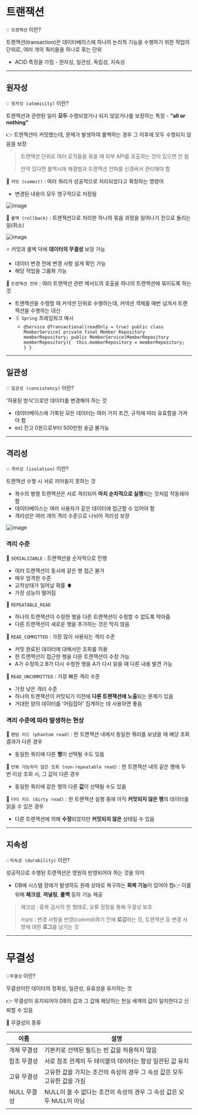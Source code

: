 # 트랜잭션

💡 `트랜잭션` 이란?

트랜잭션(transaction)은 데이터베이스에 하나의 논리적 기능을 수행하기 위한 작업의 단위로, 여러 개의 쿼리들을 하나로 묶는 단위

- ACID 특징을 가짐 - 원자성, 일관성, 독립성, 지속성

---

## 원자성

💡 `원자성 (atomicity)` 이란?

트랜잭션과 관련된 일이 **모두** 수행되었거나 되지 않았거나를 보장하는 특징 - **"all or nothing"**

👉 트랜잭션이 커밋했는데, 문제가 발생하여 롤백하는 경우 그 이후에 모두 수행되지 않음을 보장

> 트랜잭션 단위로 여러 로직들을 묶을 때 외부 API를 호출하는 것이 있으면 안 됨
> 
> 
> 만약 있다면 롤백시에 해결법과 트랜잭션 전파를 신경써서 관리해야 함
> 

🔗 `커밋 (commit)` : 여러 쿼리가 성공적으로 처리되었다고 확정하는 명령어

- 변경된 내용이 모두 영구적으로 저장됨
    
![image](https://github.com/99MinSu/CS-Study/assets/89891084/4013d471-e20f-4cef-9092-aece339afbea)

    

🔗 `롤백 (rollback)` : 트랜잭션으로 처리한 하나의 묶음 과정을 일어나기 전으로 돌리는 일(취소)

![image](https://github.com/99MinSu/CS-Study/assets/89891084/1e047340-c852-4305-912a-02971b37f09a)

    
⭐️ 커밋과 롤벡 덕에 **데이터의 무결성** 보장 가능

- 데이터 변경 전에 변경 사항 쉽게 확인 가능
- 해당 작업을 그룹화 가능

🔗 `트랜잭션 전파` : 여러 트랜잭션 관련 메서드의 호출을 하나의 트랜잭션에 묶이도록 하는 것

- 트랜잭션을 수행할 때 커넥션 단위로 수행하는데, 커넥션 객체를 매번 넘겨서 트랜잭션을 수행하는 대신
- 🖇️ `Spring` 프레임워크 예시
    - `@Service
    @Transactional(readOnly = true)
    public class MemberService{	private final Member Repository memberRepository; public MemberService(MemberRepository memberRepository){	this.memberRepository = memberRepository;	}
    }`

---

## 일관성

💡 `일관성 (consistency)` 이란?

'허용된 방식'으로만 데이터를 변경해야 하는 것

- 데이터베이스에 기록된 모든 데이터는 여러 가지 조건, 규칙에 따라 유효함을 가져야 함
- ex) 잔고 0원으로부터 500만원 송금 불가능

---

## 격리성

💡 `격리성 (isolation)` 이란?

트랜잭션 수행 시 서로 끼어들지 못하는 것

- 복수의 병렬 트랜잭션은 서로 격리되어 **마치 순차적으로 실행**되는 것처럼 작동돼야 함
- 데이터베이스는 여러 사용자가 같은 데이터에 접근할 수 있어야 함
- 격리성은 여러 개의 격리 수준으로 나뉘어 격리성 보장

![image](https://github.com/99MinSu/CS-Study/assets/89891084/4e1f68d0-3666-4802-88b0-b404179f1bf7)


### 격리 수준

🔗 `SERIALIZABLE` : 트랜잭션을 순차적으로 진행

- 여러 트랜잭션이 동시에 같은 행 접근 불가
- 매우 엄격한 수준
- 교착상태가 일어날 확률 ⬆️
- 가장 성능이 떨어짐

🔗 `REPEATABLE_READ`

- 하나의 트랜잭션이 수정한 행을 다른 트랜잭션이 수정할 수 없도록 막아줌
- 다른 트랜잭션이 새로운 행을 추가하는 것은 막지 않음

🔗 `READ_COMMITTED` : 가장 많이 사용되는 격리 수준

- 커밋 완료된 데이터에 대해서만 조회를 허용
- 한 트랜잭션이 접근한 행을 다른 트랜잭션이 수정 가능
- A가 수정하고 B가 다시 수정한 행을 A가 다시 읽을 때 다른 내용 발견 가능

🔗 `READ_UNCOMMITTED` : 가장 빠른 격리 수준

- 가장 낮은 격리 수준
- 하나의 트랜잭션이 커밋되기 이전에 **다른 트랜잭션에 노출**되는 문제가 있음
- 거대한 양의 데이터를 '어림잡아' 집계하는 데 사용하면 좋음

### 격리 수준에 따라 발생하는 현상

🔗 `팬텀 리드 (phantom read)` : 한 트랜잭션 내에서 동일한 쿼리를 보냈을 때 해당 조회 결과가 다른 경우

- 동일한 쿼리에 다른 **행**이 선택될 수도 있음

🔗 `반복 가능하지 않은 조회 (non-repeatable read)` : 한 트랜잭션 내의 같은 행에 두 번 이상 조회 시, 그 값이 다른 경우

- 동일한 쿼리에 같은 행의 다른 **값**이 선택될 수도 있음

🔗 `더티 리드 (dirty read)` : 한 트랜잭션 실행 중에 아직 **커밋되지 않은 행**의 데이터를 읽을 수 있은 경우

- 다른 트랜잭션에 의해 **수정**되었지만 **커밋되지 않은** 상태일 수 있음

---

## 지속성

💡`지속성 (durability)` 이란?

성공적으로 수행된 트랜잭션은 영원히 반영되어야 하는 것을 의미

- DB에 시스템 장애가 발생하도 원래 상태로 복구하는 **회복 기능**이 있어야 함👉 이를 위해 **체크섬**, **저널링**, **롤백** 등의 기능 제공

> 체크섬 : 중복 검사의 한 형태로, 오류 정정을 통해 무결성 보호
> 
> 
> `저널링` : 변경 사항을 반영(commit)하기 전에 **로깅**하는 것, 트랜잭션 등 변경 사항에 대한 **로그**를 남기는 것
> 

---

# 무결성

💡`무결성` 이란?

무결성이란 데이터의 정확성, 일관성, 유효성을 유지하는 것

👉 무결성이 유지되어야 DB의 값과 그 값에 해당하는 현실 세계의 값이 일치한다고 신뢰할 수 있음

🔗 무결성의 종류

| 이름 | 설명 |
| --- | --- |
| 개체 무결성 | 기본키로 선택된 필드는 빈 값을 허용하지 않음 |
| 참조 무결성 | 서로 참조 관계의 두 테이블의 데이터는 항상 일관된 값 유지 |
| 고유 무결성 | 고유한 값을 가지는 조건의 속성의 경우 그 속성 값은 모두 고유한 값을 가짐 |
| NULL 무결성 | NULL이 올 수 없다는 조건의 속성의 경우 그 속성 값은 모두 NULL이 아님 |
|  |  |
